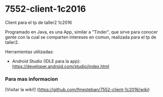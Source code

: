 # 7552-client-1c2016
Client para el tp de taller2 1c2016

Programado en Java, es una App, similar a "Tinder", que sirve para conocer gente con la cual se comparten intereses en comun, realizada para el tp de taller2.

Herramientas utilizadas:
- Android Studio (IDLE para la app): https://developer.android.com/studio/index.html

### Para mas informacion

[Visitar la wiki!] (https://github.com/fmesteban/7552-client-1c2016/wiki)

